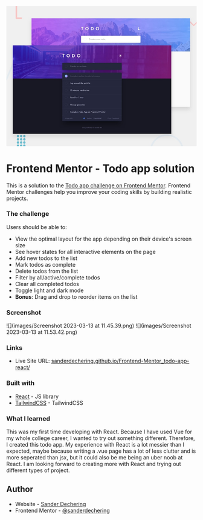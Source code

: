![Design preview for the Todo app coding challenge](./design/desktop-preview.jpg)

# Frontend Mentor - Todo app solution

This is a solution to the [Todo app challenge on Frontend Mentor](https://www.frontendmentor.io/challenges/todo-app-Su1_KokOW). Frontend Mentor challenges help you improve your coding skills by building realistic projects.

### The challenge

Users should be able to:

- View the optimal layout for the app depending on their device's screen size
- See hover states for all interactive elements on the page
- Add new todos to the list
- Mark todos as complete
- Delete todos from the list
- Filter by all/active/complete todos
- Clear all completed todos
- Toggle light and dark mode
- **Bonus**: Drag and drop to reorder items on the list

### Screenshot
![](images/Screenshot 2023-03-13 at 11.45.39.png)
![](images/Screenshot 2023-03-13 at 11.53.42.png)

### Links

- Live Site URL: [sanderdechering.github.io/Frontend-Mentor_todo-app-react/](https://sanderdechering.github.io/Frontend-Mentor_todo-app-react/)

### Built with
- [React](https://reactjs.org/) - JS library
- [TailwindCSS](https://tailwindcss.com) - TailwindCSS

### What I learned

This was my first time developing with React. Because I have used Vue for my whole college career, I wanted to
try out something different. Therefore, I created this todo app. My experience with React is a lot messier than I expected, maybe
because writing a .vue page has a lot of less clutter and is more seperated than jsx, but it could also be me being an uber noob at React.
I am looking forward to creating more with React and trying out different types of project.

## Author

- Website - [Sander Dechering](https://www.sanderdechering.nl)
- Frontend Mentor - [@sanderdechering](https://www.frontendmentor.io/profile/sanderdechernig)
